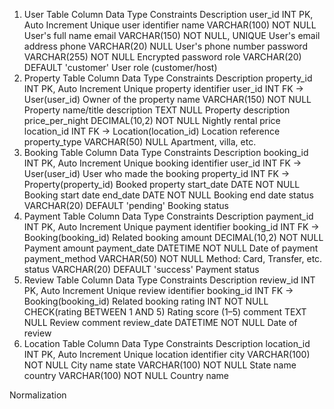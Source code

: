 1. User Table
Column	Data Type	Constraints	Description
user_id	INT	PK, Auto Increment	Unique user identifier
name	VARCHAR(100)	NOT NULL	User's full name
email	VARCHAR(150)	NOT NULL, UNIQUE	User's email address
phone	VARCHAR(20)	NULL	User's phone number
password	VARCHAR(255)	NOT NULL	Encrypted password
role	VARCHAR(20)	DEFAULT 'customer'	User role (customer/host)
2. Property Table
Column	Data Type	Constraints	Description
property_id	INT	PK, Auto Increment	Unique property identifier
user_id	INT	FK → User(user_id)	Owner of the property
name	VARCHAR(150)	NOT NULL	Property name/title
description	TEXT	NULL	Property description
price_per_night	DECIMAL(10,2)	NOT NULL	Nightly rental price
location_id	INT	FK → Location(location_id)	Location reference
property_type	VARCHAR(50)	NULL	Apartment, villa, etc.
3. Booking Table
Column	Data Type	Constraints	Description
booking_id	INT	PK, Auto Increment	Unique booking identifier
user_id	INT	FK → User(user_id)	User who made the booking
property_id	INT	FK → Property(property_id)	Booked property
start_date	DATE	NOT NULL	Booking start date
end_date	DATE	NOT NULL	Booking end date
status	VARCHAR(20)	DEFAULT 'pending'	Booking status
4. Payment Table
Column	Data Type	Constraints	Description
payment_id	INT	PK, Auto Increment	Unique payment identifier
booking_id	INT	FK → Booking(booking_id)	Related booking
amount	DECIMAL(10,2)	NOT NULL	Payment amount
payment_date	DATETIME	NOT NULL	Date of payment
payment_method	VARCHAR(50)	NOT NULL	Method: Card, Transfer, etc.
status	VARCHAR(20)	DEFAULT 'success'	Payment status
5. Review Table
Column	Data Type	Constraints	Description
review_id	INT	PK, Auto Increment	Unique review identifier
booking_id	INT	FK → Booking(booking_id)	Related booking
rating	INT	NOT NULL CHECK(rating BETWEEN 1 AND 5)	Rating score (1–5)
comment	TEXT	NULL	Review comment
review_date	DATETIME	NOT NULL	Date of review
6. Location Table
Column	Data Type	Constraints	Description
location_id	INT	PK, Auto Increment	Unique location identifier
city	VARCHAR(100)	NOT NULL	City name
state	VARCHAR(100)	NOT NULL	State name
country	VARCHAR(100)	NOT NULL	Country name

Normalization
